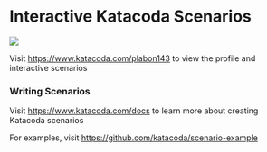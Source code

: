 # Interactive Katacoda Scenarios

[![](http://shields.katacoda.com/katacoda/plabon143/count.svg)](https://www.katacoda.com/plabon143 "Get your profile on Katacoda.com")

Visit https://www.katacoda.com/plabon143 to view the profile and interactive scenarios

### Writing Scenarios
Visit https://www.katacoda.com/docs to learn more about creating Katacoda scenarios

For examples, visit https://github.com/katacoda/scenario-example
